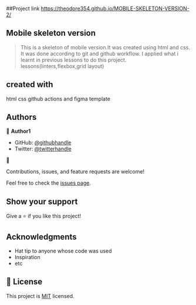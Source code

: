 ##Project link
https://theodore354.github.io/MOBILE-SKELETON-VERSION-2/

## Mobile skeleton version

> This is a skeleton of mobile version.It was created using html and css.
> It was done according to git and github workflow.
>I applied what i learnt in previous lessons to do this project.
>lessons(linters,flexbox,grid layout)

## created with

html
css
github actions and figma template
## Authors

👤 **Author1**

- GitHub: [@githubhandle](https://github.com/Theodore354)
- Twitter: [@twitterhandle](https://twitter.com/Alberttheodore1)

👤

Contributions, issues, and feature requests are welcome!

Feel free to check the [issues page](../../issues/).

## Show your support

Give a ⭐️ if you like this project!

## Acknowledgments

- Hat tip to anyone whose code was used
- Inspiration
- etc

## 📝 License

This project is [MIT](./MIT.md) licensed.
